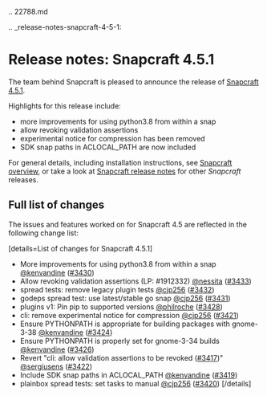 .. 22788.md

.. _release-notes-snapcraft-4-5-1:

# Release notes: Snapcraft 4.5.1

The team behind Snapcraft is pleased to announce the release of [Snapcraft 4.5.1](https://github.com/snapcore/snapcraft/releases/tag/4.5.1).

Highlights for this release include:

* more improvements for using python3.8 from within a snap
* allow revoking validation assertions
* experimental notice for compression has been removed
* SDK snap paths in ACLOCAL_PATH are now included

For general details, including installation instructions, see [Snapcraft overview](https://forum.snapcraft.io/t/snapcraft-overview/8940), or take a look at [Snapcraft release notes](https://forum.snapcraft.io/t/snapcraft-release-notes/10721) for other  *Snapcraft*  releases.

## Full list of changes

The issues and features worked on for Snapcraft 4.5 are reflected in the following change list:

[details=List of changes for Snapcraft 4.5.1]
</br>
-   More improvements for using python3.8 from within a snap [@kenvandine](https://github.com/kenvandine) ([#3430](https://github.com/snapcore/snapcraft/pull/3430))
-   Allow revoking validation assertions (LP: #1912332) [@nessita](https://github.com/nessita) ([#3433](https://github.com/snapcore/snapcraft/pull/3433))
-   spread tests: remove legacy plugin tests [@cjp256](https://github.com/cjp256) ([#3432](https://github.com/snapcore/snapcraft/pull/3432))
-   godeps spread test: use latest/stable go snap [@cjp256](https://github.com/cjp256) ([#3431](https://github.com/snapcore/snapcraft/pull/3431))
-   plugins v1: Pin pip to supported versions [@philroche](https://github.com/philroche) ([#3428](https://github.com/snapcore/snapcraft/pull/3428))
-   cli: remove experimental notice for compression [@cjp256](https://github.com/cjp256) ([#3421](https://github.com/snapcore/snapcraft/pull/3421))
-   Ensure PYTHONPATH is appropriate for building packages with gnome-3-38 [@kenvandine](https://github.com/kenvandine) ([#3424](https://github.com/snapcore/snapcraft/pull/3424))
-   Ensure PYTHONPATH is properly set for gnome-3-34 builds [@kenvandine](https://github.com/kenvandine) ([#3426](https://github.com/snapcore/snapcraft/pull/3426))
-   Revert "cli: allow validation assertions to be revoked ([#3417](https://github.com/snapcore/snapcraft/pull/3417))" [@sergiusens](https://github.com/sergiusens) ([#3422](https://github.com/snapcore/snapcraft/pull/3422))
-   Include SDK snap paths in ACLOCAL_PATH [@kenvandine](https://github.com/kenvandine) ([#3419](https://github.com/snapcore/snapcraft/pull/3419))
-   plainbox spread tests: set tasks to manual [@cjp256](https://github.com/cjp256) ([#3420](https://github.com/snapcore/snapcraft/pull/3420))
[/details]